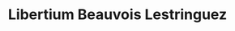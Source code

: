 ---
title: "Libertium Beauvois Lestringuez"
url: /beauvois-en-cambresis/libertium-beauvois-lestringuez/
shop: caravane
---